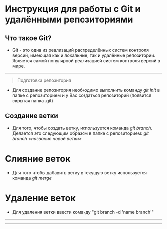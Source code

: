 # Инструкция для работы с Git и удалёнными репозиториями

## Что такое Git?
- Git - это одна из реализаций распределённых систем контроля версий, имеющая как и локальные, так и удалённые репозитории. Является самой популярной реализацией систем контроля версий в мире.
---
 > Подготовка репозитория
- Для создание репозитория необходимо выполнить команду *git init*  в папке с репозиторием и у Вас создаться репозиторий (появится скрытая папка .git)
## Создание ветки

- Для того, чтобы создать ветку, используется команда *git branch*. Делается это следующим образом в папке с репозиторием: *git branch <название новой ветки>*

# Слияние веток

- Для того чтобы дабавить ветку в текущую ветку используется команда *git merge <name branch>*

# Удаление веток
- Для удаления ветки ввести команду "git branch -d 'name branch'"

---
---